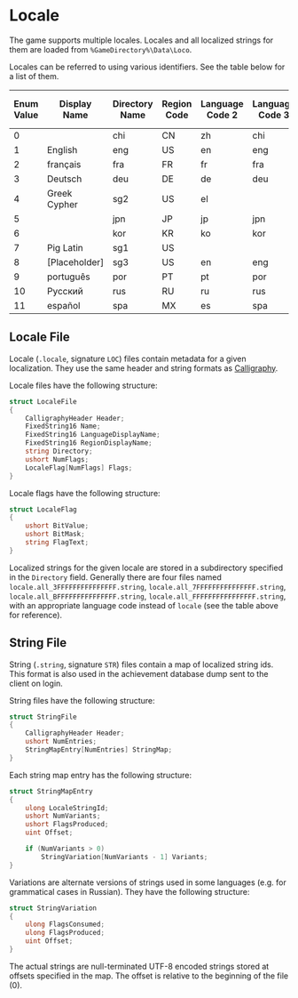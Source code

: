 # Locale

The game supports multiple locales. Locales and all localized strings for them are loaded from `%GameDirectory%\Data\Loco`.

Locales can be referred to using various identifiers. See the table below for a list of them.

| Enum Value | Display Name  | Directory Name | Region Code | Language Code 2 | Language Code 3 | Language Code PSN | Website Code |
| ---------- | ------------- | -------------- | ----------- | --------------- | --------------- | ----------------- | ------------ |
| 0          |               | chi            | CN          | zh              | chi             | zh-TW             | zh_tw        |
| 1          | English       | eng            | US          | en              | eng             | en                | en_us        |
| 2          | français      | fra            | FR          | fr              | fra             | fr                | fr_fr        |
| 3          | Deutsch       | deu            | DE          | de              | deu             | de                | de_de        |
| 4          | Greek Cypher  | sg2            | US          | el              |                 |                   | en_us        |
| 5          |               | jpn            | JP          | jp              | jpn             | ja                | ja_jp        |
| 6          |               | kor            | KR          | ko              | kor             | ko                | ko_kr        |
| 7          | Pig Latin     | sg1            | US          |                 |                 |                   | en_us        |
| 8          | [Placeholder] | sg3            | US          | en              | eng             | en                | en_us        |
| 9          | português     | por            | PT          | pt              | por             | pt                | pt_br        |
| 10         | Русский       | rus            | RU          | ru              | rus             | ru                | ru_ru        |
| 11         | español       | spa            | MX          | es              | spa             | es                | es_mx        |

## Locale File

Locale (`.locale`, signature `LOC`) files contain metadata for a given localization. They use the same header and string formats as [Calligraphy](./Calligraphy.md).

Locale files have the following structure:

```csharp
struct LocaleFile
{
    CalligraphyHeader Header;
    FixedString16 Name;
    FixedString16 LanguageDisplayName;
    FixedString16 RegionDisplayName;
    string Directory;
    ushort NumFlags;
    LocaleFlag[NumFlags] Flags;
}
```

Locale flags have the following structure:

```csharp
struct LocaleFlag
{
    ushort BitValue;
    ushort BitMask;
    string FlagText;
}
```

Localized strings for the given locale are stored in a subdirectory specified in the `Directory` field. Generally there are four files named `locale.all_3FFFFFFFFFFFFFFF.string`, `locale.all_7FFFFFFFFFFFFFFF.string`, `locale.all_BFFFFFFFFFFFFFFF.string`, `locale.all_FFFFFFFFFFFFFFFF.string`, with an appropriate language code instead of `locale` (see the table above for reference).

## String File

String (`.string`, signature `STR`) files contain a map of localized string ids. This format is also used in the achievement database dump sent to the client on login.

String files have the following structure:

```csharp
struct StringFile
{
    CalligraphyHeader Header;
    ushort NumEntries;
    StringMapEntry[NumEntries] StringMap;
}
```

Each string map entry has the following structure:

```csharp
struct StringMapEntry
{
    ulong LocaleStringId;
    ushort NumVariants;
    ushort FlagsProduced;
    uint Offset;

    if (NumVariants > 0)
        StringVariation[NumVariants - 1] Variants;
}
```

Variations are alternate versions of strings used in some languages (e.g. for grammatical cases in Russian). They have the following structure:

```csharp
struct StringVariation
{
    ulong FlagsConsumed;
    ulong FlagsProduced;
    uint Offset;
}
```

The actual strings are null-terminated UTF-8 encoded strings stored at offsets specified in the map. The offset is relative to the beginning of the file (0).
